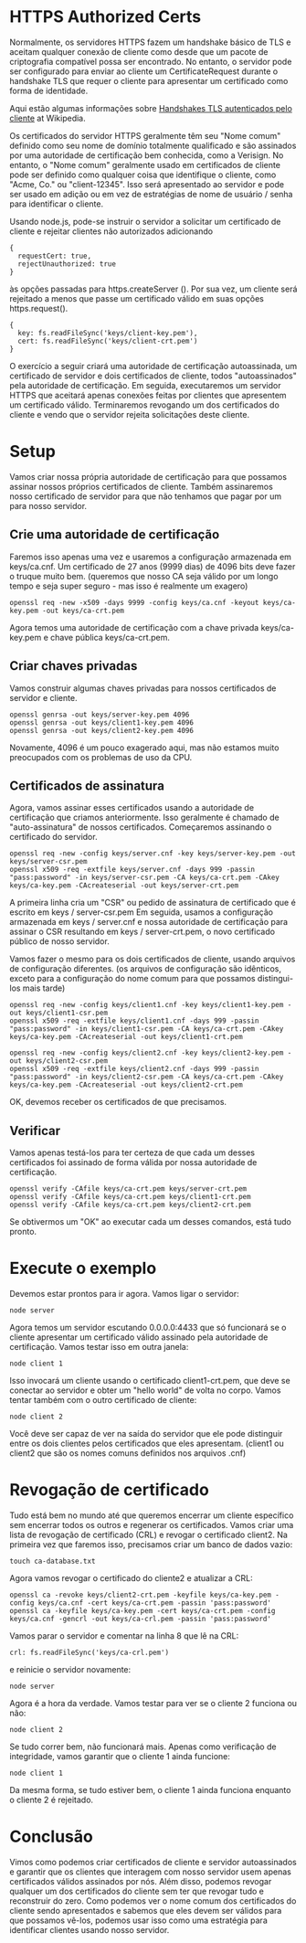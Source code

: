 HTTPS Authorized Certs
======================

Normalmente, os servidores HTTPS fazem um handshake básico de TLS e aceitam qualquer conexão de cliente como
desde que um pacote de criptografia compatível possa ser encontrado. No entanto, o servidor pode ser configurado
para enviar ao cliente um CertificateRequest durante o handshake TLS que requer o
cliente para apresentar um certificado como forma de identidade.

Aqui estão algumas informações sobre
[Handshakes TLS autenticados pelo cliente](http://en.wikipedia.org/wiki/Transport_Layer_Security#Client-authenticated_TLS_handshake)
at Wikipedia.

Os certificados do servidor HTTPS geralmente têm seu "Nome comum" definido como seu nome de domínio totalmente qualificado e são assinados por uma autoridade de certificação bem conhecida, como a Verisign.
No entanto, o "Nome comum" geralmente usado em certificados de cliente pode ser definido como qualquer coisa que identifique o cliente, como "Acme, Co." ou "client-12345". Isso será apresentado ao servidor e pode ser usado em adição ou em vez de estratégias de nome de usuário / senha para
identificar o cliente.

Usando node.js, pode-se instruir o servidor a solicitar um certificado de cliente e rejeitar clientes não autorizados adicionando

    {
      requestCert: true,
      rejectUnauthorized: true
    }

às opções passadas para https.createServer (). Por sua vez, um cliente será rejeitado a menos que passe um certificado válido em suas opções https.request().

    {
      key: fs.readFileSync('keys/client-key.pem'),
      cert: fs.readFileSync('keys/client-crt.pem')
    }

O exercício a seguir criará uma autoridade de certificação autoassinada, um certificado de servidor e dois certificados de cliente, todos "autoassinados" pela autoridade de certificação. Em seguida, executaremos um servidor HTTPS que aceitará apenas conexões feitas por clientes que apresentem um certificado válido.
Terminaremos revogando um dos certificados do cliente e vendo que o servidor rejeita solicitações deste cliente.

Setup
=====

Vamos criar nossa própria autoridade de certificação para que possamos assinar nossos próprios certificados de cliente. Também assinaremos nosso certificado de servidor para que não tenhamos que pagar por um para nosso servidor.

Crie uma autoridade de certificação
------------------------------

Faremos isso apenas uma vez e usaremos a configuração armazenada em keys/ca.cnf. Um certificado de 27 anos (9999 dias) de 4096 bits deve fazer o truque muito bem. (queremos que nosso CA seja válido por um longo tempo e seja super seguro - mas isso é realmente um exagero)

    openssl req -new -x509 -days 9999 -config keys/ca.cnf -keyout keys/ca-key.pem -out keys/ca-crt.pem

Agora temos uma autoridade de certificação com a chave privada keys/ca-key.pem e chave pública 
keys/ca-crt.pem.

Criar chaves privadas
-------------------

Vamos construir algumas chaves privadas para nossos certificados de servidor e cliente.

    openssl genrsa -out keys/server-key.pem 4096
    openssl genrsa -out keys/client1-key.pem 4096
    openssl genrsa -out keys/client2-key.pem 4096

Novamente, 4096 é um pouco exagerado aqui, mas não estamos muito preocupados com os problemas de uso da CPU.

Certificados de assinatura
-----------------

Agora, vamos assinar esses certificados usando a autoridade de certificação que criamos anteriormente. Isso geralmente é chamado de "auto-assinatura" de nossos certificados. Começaremos assinando o certificado do servidor.

    openssl req -new -config keys/server.cnf -key keys/server-key.pem -out keys/server-csr.pem
    openssl x509 -req -extfile keys/server.cnf -days 999 -passin "pass:password" -in keys/server-csr.pem -CA keys/ca-crt.pem -CAkey keys/ca-key.pem -CAcreateserial -out keys/server-crt.pem

A primeira linha cria um "CSR" ou pedido de assinatura de certificado que é escrito em keys / server-csr.pem
Em seguida, usamos a configuração armazenada em keys / server.cnf e nossa autoridade de certificação para assinar o CSR
resultando em keys / server-crt.pem, o novo certificado público de nosso servidor.

Vamos fazer o mesmo para os dois certificados de cliente, usando arquivos de configuração diferentes. (os arquivos de configuração são idênticos, exceto para a configuração do nome comum para que possamos distingui-los mais tarde)

    openssl req -new -config keys/client1.cnf -key keys/client1-key.pem -out keys/client1-csr.pem
    openssl x509 -req -extfile keys/client1.cnf -days 999 -passin "pass:password" -in keys/client1-csr.pem -CA keys/ca-crt.pem -CAkey keys/ca-key.pem -CAcreateserial -out keys/client1-crt.pem

    openssl req -new -config keys/client2.cnf -key keys/client2-key.pem -out keys/client2-csr.pem
    openssl x509 -req -extfile keys/client2.cnf -days 999 -passin "pass:password" -in keys/client2-csr.pem -CA keys/ca-crt.pem -CAkey keys/ca-key.pem -CAcreateserial -out keys/client2-crt.pem

OK, devemos receber os certificados de que precisamos.

Verificar
------

Vamos apenas testá-los para ter certeza de que cada um desses certificados foi assinado de forma válida por nossa autoridade de certificação.

    openssl verify -CAfile keys/ca-crt.pem keys/server-crt.pem
    openssl verify -CAfile keys/ca-crt.pem keys/client1-crt.pem
    openssl verify -CAfile keys/ca-crt.pem keys/client2-crt.pem

Se obtivermos um "OK" ao executar cada um desses comandos, está tudo pronto.

Execute o exemplo
===============

Devemos estar prontos para ir agora. Vamos ligar o servidor:

    node server

Agora temos um servidor escutando 0.0.0.0:4433 que só funcionará se o cliente apresentar um certificado válido assinado pela autoridade de certificação. Vamos testar isso em outra janela:

    node client 1

Isso invocará um cliente usando o certificado client1-crt.pem, que deve se conectar ao servidor e obter um "hello world" de volta no corpo. Vamos tentar também com o outro certificado de cliente:

    node client 2

Você deve ser capaz de ver na saída do servidor que ele pode distinguir entre os dois clientes pelos certificados que eles apresentam. (client1 ou client2 que são os nomes comuns definidos nos arquivos .cnf)

Revogação de certificado
======================

Tudo está bem no mundo até que queremos encerrar um cliente específico sem encerrar todos os outros e regenerar os certificados. Vamos criar uma lista de revogação de certificado (CRL) e revogar o certificado client2. Na primeira vez que faremos isso, precisamos criar um banco de dados vazio:

    touch ca-database.txt

Agora vamos revogar o certificado do cliente2 e atualizar a CRL:

    openssl ca -revoke keys/client2-crt.pem -keyfile keys/ca-key.pem -config keys/ca.cnf -cert keys/ca-crt.pem -passin 'pass:password'
    openssl ca -keyfile keys/ca-key.pem -cert keys/ca-crt.pem -config keys/ca.cnf -gencrl -out keys/ca-crl.pem -passin 'pass:password'

Vamos parar o servidor e comentar na linha 8 que lê na CRL:

    crl: fs.readFileSync('keys/ca-crl.pem')

e reinicie o servidor novamente:

    node server

Agora é a hora da verdade. Vamos testar para ver se o cliente 2 funciona ou não:

    node client 2

Se tudo correr bem, não funcionará mais. Apenas como verificação de integridade, vamos garantir que o cliente 1 ainda funcione:

    node client 1

Da mesma forma, se tudo estiver bem, o cliente 1 ainda funciona enquanto o cliente 2 é rejeitado.

Conclusão
==========

Vimos como podemos criar certificados de cliente e servidor autoassinados e garantir que os clientes que interagem com nosso servidor usem apenas certificados válidos assinados por nós. Além disso, podemos revogar qualquer um dos certificados do cliente sem ter que revogar tudo e reconstruir do zero.
Como podemos ver o nome comum dos certificados do cliente sendo apresentados e sabemos que eles devem ser válidos para que possamos vê-los, podemos usar isso como uma estratégia para identificar clientes usando nosso servidor.

